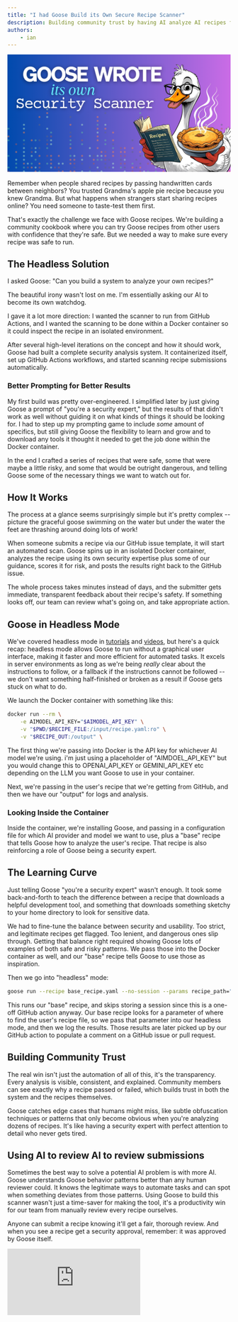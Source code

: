 ```yaml
---
title: "I had Goose Build its Own Secure Recipe Scanner"
description: Building community trust by having AI analyze AI recipes for safety
authors: 
    - ian
---
```


![Goose Recipe Safety](goose-security-scanner.png)

Remember when people shared recipes by passing handwritten cards between neighbors? You trusted Grandma's apple pie recipe because you knew Grandma. But what happens when strangers start sharing recipes online? You need someone to taste-test them first.

That's exactly the challenge we face with Goose recipes. We're building a community cookbook where you can try Goose recipes from other users with confidence that they're safe. But we needed a way to make sure every recipe was safe to run.

<!--truncate-->

## The Headless Solution

I asked Goose: "Can you build a system to analyze your own recipes?"

The beautiful irony wasn't lost on me. I'm essentially asking our AI to become its own watchdog.

I gave it a lot more direction: I wanted the scanner to run from GitHub Actions, and I wanted the scanning to be done within a Docker container so it could inspect the recipe in an isolated environment.

After several high-level iterations on the concept and how it should work, Goose had built a complete security analysis system. It containerized itself, set up GitHub Actions workflows, and started scanning recipe submissions automatically.

### Better Prompting for Better Results

My first build was pretty over-engineered. I simplified later by just giving Goose a prompt of "you're a security expert," but the results of that didn't work as well without guiding it on what kinds of things it should be looking for. I had to step up my prompting game to include _some_ amount of specifics, but still giving Goose the flexibility to learn and grow and to download any tools it thought it needed to get the job done within the Docker container.

In the end I crafted a series of recipes that were safe, some that were maybe a little risky, and some that would be outright dangerous, and telling Goose some of the necessary things we want to watch out for.

## How It Works

The process at a glance seems surprisingly simple but it's pretty complex -- picture the graceful goose swimming on the water but under the water the feet are thrashing around doing lots of work! 

When someone submits a recipe via our GitHub issue template, it will start an automated scan. Goose spins up in an isolated Docker container, analyzes the recipe using its own security expertise plus some of our guidance, scores it for risk, and posts the results right back to the GitHub issue. 

The whole process takes minutes instead of days, and the submitter gets immediate, transparent feedback about their recipe's safety. If something looks off, our team can review what's going on, and take appropriate action.

## Goose in Headless Mode

We've covered headless mode in [tutorials](https://block.github.io/goose/docs/tutorials/headless-goose/) and [videos](https://www.youtube.com/@blockopensource/search?query=headless), but here's a quick recap: headless mode allows Goose to run without a graphical user interface, making it faster and more efficient for automated tasks. It excels in server environments as long as we're being _really_ clear about the instructions to follow, or a fallback if the instructions cannot be followed -- we don't want something half-finished or broken as a result if Goose gets stuck on what to do.

We launch the Docker container with something like this:

```bash
docker run --rm \
    -e AIMODEL_API_KEY="$AIMODEL_API_KEY" \
    -v "$PWD/$RECIPE_FILE:/input/recipe.yaml:ro" \
    -v "$RECIPE_OUT:/output" \
```

The first thing we're passing into Docker is the API key for whichever AI model we're using. i'm just using a placeholder of "AIMDOEL_API_KEY" but you would change this to OPENAI_API_KEY or GEMINI_API_KEY etc depending on the LLM you want Goose to use in your container.

Next, we're passing in the user's recipe that we're getting from GitHub, and then we have our "output" for logs and analysis.

### Looking Inside the Container

Inside the container, we're installing Goose, and passing in a configuration file for which AI provider and model we want to use, plus a "base" recipe that tells Goose how to analyze the user's recipe. That recipe is also reinforcing a role of Goose being a security expert.

## The Learning Curve

Just telling Goose "you're a security expert" wasn't enough. It took some back-and-forth to teach the difference between a recipe that downloads a helpful development tool, and something that downloads something sketchy to your home directory to look for sensitive data.

We had to fine-tune the balance between security and usability. Too strict, and legitimate recipes get flagged. Too lenient, and dangerous ones slip through. Getting that balance right required showing Goose lots of examples of both safe and risky patterns. We pass those into the Docker container as well, and our "base" recipe tells Goose to use those as inspiration.

Then we go into "headless" mode:

```bash
goose run --recipe base_recipe.yaml --no-session --params recipe_path="user_recipe.yaml" > /logs/results.txt
```

This runs our "base" recipe, and skips storing a session since this is a one-off GitHub action anyway. Our base recipe looks for a parameter of where to find the user's recipe file, so we pass that parameter into our headless mode, and then we log the results. Those results are later picked up by our GitHub action to populate a comment on a GitHub issue or pull request.

## Building Community Trust

The real win isn't just the automation of all of this, it's the transparency. Every analysis is visible, consistent, and explained. Community members can see exactly why a recipe passed or failed, which builds trust in both the system and the recipes themselves.

Goose catches edge cases that humans might miss, like subtle obfuscation techniques or patterns that only become obvious when you're analyzing dozens of recipes. It's like having a security expert with perfect attention to detail who never gets tired.

## Using AI to review AI to review submissions

Sometimes the best way to solve a potential AI problem is with more AI. Goose understands Goose behavior patterns better than any human reviewer could. It knows the legitimate ways to automate tasks and can spot when something deviates from those patterns. Using Goose to build this scanner wasn't just a time-saver for making the tool, it's a productivity win for our team from manually review every recipe ourselves.

Anyone can submit a recipe knowing it'll get a fair, thorough review. And when you see a recipe get a security approval, remember: it was approved by Goose itself.

<iframe class="aspect-ratio" src="https://www.youtube.com/embed/Jtw_FxF3Iug" title="YouTube video player" frameborder="0" allow="accelerometer; autoplay; clipboard-write; encrypted-media; gyroscope; picture-in-picture; web-share" referrerpolicy="strict-origin-when-cross-origin" allowfullscreen></iframe>


<head>
  <meta property="og:title" content="I had Goose Build its Own Secure Recipe Scanner" />
  <meta property="og:type" content="article" />
  <meta property="og:url" content="https://block.github.io/goose/blog/kljaslkjasd" />
  <meta property="og:description" content="Goose headless mode runs a containerized scanner for community recipe submissions." />
  <meta property="og:image" content="https://block.github.io/goose/assets/images/goose-security-scanner-7fbe93f4a738fed2002e656fe66e715f.png" />
  <meta name="twitter:card" content="summary_large_image" />
  <meta property="twitter:domain" content="block.github.io/goose" />
  <meta name="twitter:title" content="I had Goose Build its Own Secure Recipe Scanner" />
  <meta name="twitter:description" content="Goose headless mode runs a containerized scanner for community recipe submissions." />
  <meta name="twitter:image" content="https://block.github.io/goose/assets/images/goose-security-scanner-7fbe93f4a738fed2002e656fe66e715f.png" />
</head>